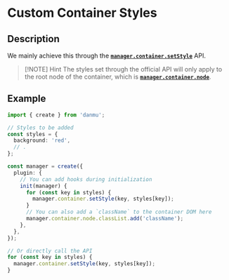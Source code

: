 # Custom Container Styles

## Description

We mainly achieve this through the [**`manager.container.setStyle`**](../reference/manager-properties/#manager-container-setstyle) API.

> [!NOTE] Hint
> The styles set through the official API will only apply to the root node of the container, which is [**`manager.container.node`**](../reference/manager-properties/#manager-container-node).

## Example

```ts {14,24}
import { create } from 'danmu';

// Styles to be added
const styles = {
  background: 'red',
  // .
};

const manager = create({
  plugin: {
    // You can add hooks during initialization
    init(manager) {
      for (const key in styles) {
        manager.container.setStyle(key, styles[key]);
      }
      // You can also add a `className` to the container DOM here
      manager.container.node.classList.add('className');
    },
  },
});

// Or directly call the API
for (const key in styles) {
  manager.container.setStyle(key, styles[key]);
}
```
